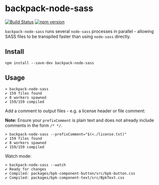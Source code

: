 # backpack-node-sass

[![Build Status](https://github.com/Skyscanner/backpack-node-sass/workflows/CI/badge.svg?branch=main)](https://github.com/Skyscanner/backpack-node-sass/actions?query=workflow%3ACI)
[![npm version](https://img.shields.io/npm/v/backpack-node-sass.svg)](https://www.npmjs.com/package/backpack-node-sass)


`backpack-node-sass` runs several `node-sass` processes in parallel - allowing SASS files to be transpiled faster than using `node-sass` directly.

## Install

```
npm install --save-dev backpack-node-sass
```

## Usage

```
> backpack-node-sass
✔ 159 files found
✔ 8 workers spawned
✔ 159/159 compiled
```

Add a comment to output files - e.g. a license header or file comment:

**Note:** Ensure your `prefixComment` is plain text and does not already include comments in the form `/* */`. 

```
> backpack-node-sass --prefixComment="$(<./license.txt)"
✔ 159 files found
✔ 8 workers spawned
✔ 159/159 compiled
```

Watch mode:

```
> backpack-node-sass --watch
✔ Ready for changes
✔ Compiled: packages/bpk-component-button/src/bpk-button.css
✔ Compiled: packages/bpk-component-text/src/BpkText.css
```
